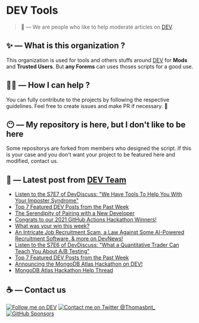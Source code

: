 # DEV Tools

> 🔧 — We are people who like to help moderate articles on [DEV](https://dev.to).

## ✨ — What is this organization ?

This organization is used for tools and others stuffs around [DEV](https://dev.to) for **Mods** and **Trusted Users**. But __any Forems__ can uses thoses scripts for a good use.


## 💪🏼 — How I can help ?

You can fully contribute to the projects by following the respective guidelines. Feel free to create issues and make PR if necessary. 🎉

## 😶 — My repository is here, but I don't like to be here

Some repositorys are forked from members who designed the script. If this is your case and you don't want your project to be featured here and modified, contact us.

## 📝 — Latest post from [DEV Team](https://dev.to/devteam)

<!-- BLOG-POST-LIST:START -->
- [Listen to the S7E7 of DevDiscuss: &quot;We Have Tools To Help You With Your Imposter Syndrome&quot;](https://dev.to/devteam/listen-to-the-s7e7-of-devdiscuss-we-have-tools-to-help-you-with-your-imposter-syndrome-32j0)
- [Top 7 Featured DEV Posts from the Past Week](https://dev.to/devteam/top-7-featured-dev-posts-from-the-past-week-4aah)
- [The Serendipity of Pairing with a New Developer](https://dev.to/devteam/the-serendipity-of-pairing-with-a-new-developer-gi)
- [Congrats to our 2021 GitHub Actions Hackathon Winners!](https://dev.to/devteam/congrats-to-our-2021-github-actions-hackathon-winners-1fhk)
- [What was your win this week?](https://dev.to/devteam/what-was-your-win-this-week-31ag)
- [An Intricate Job Recruitment Scam, a Law Against Some AI-Powered Recruitment Software, &amp; more on DevNews!](https://dev.to/devteam/an-intricate-job-recruitment-scam-a-law-against-some-ai-powered-recruitment-software-more-on-devnews-5b0m)
- [Listen to the S7E6 of DevDiscuss: &quot;What a Quantitative Trader Can Teach You About A/B Testing&quot;](https://dev.to/devteam/listen-to-the-s7e6-of-devdiscuss-what-a-quantitative-trader-can-teach-you-about-ab-testing-43e8)
- [Top 7 Featured DEV Posts from the Past Week](https://dev.to/devteam/top-7-featured-dev-posts-from-the-past-week-1lpg)
- [Announcing the MongoDB Atlas Hackathon on DEV!](https://dev.to/devteam/announcing-the-mongodb-atlas-hackathon-on-dev-4b6m)
- [MongoDB Atlas Hackathon Help Thread](https://dev.to/devteam/mongodb-atlas-hackathon-help-thread-3g3a)
<!-- BLOG-POST-LIST:END -->


## ☕ — Contact us

[![Follow me on DEV](https://img.shields.io/badge/dev.to-%2308090A.svg?&style=for-the-badge&logo=dev.to&logoColor=white&alt=devto)](https://dev.to/thomasbnt)
[![Contact me on Twitter @Thomasbnt_](https://img.shields.io/badge/Contact%20me%20on%20Twitter-%231DA1F2.svg?&style=for-the-badge&logo=twitter&logoColor=white&alt=twitter)](https://twitter.com/messages/1142357270-1142357270?text=Hello,%20I%20contact%20you%20from%20devtotools%20&recipient_id=1142357270) [![GitHub Sponsors](https://img.shields.io/badge/Sponsor%20me-%23EA54AE.svg?&style=for-the-badge&logo=github-sponsors&logoColor=white)](https://github.com/sponsors/thomasbnt)


